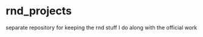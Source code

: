 rnd_projects
============

separate repository for keeping the rnd stuff I do along with the official work
